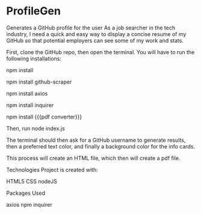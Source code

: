 # ProfileGen
Generates a GitHub profile for the user
As a job searcher in the tech industry, I need a quick and easy way to display a concise resume of my GitHub so that potential employers can see some of my work and stats.

First, clone the GitHub repo, then open the terminal. 
You will have to run the following installations:
  
  npm install
  
  npm install github-scraper
  
  npm install axios
  
  npm install inquirer
  
  npm install {{{pdf converter}}}
  
Then, run node index.js 

The terminal should then ask for a GitHub username to generate results, then a preferred text color, and finally a background color for the info cards.

This process will create an HTML file, which then will create a pdf file.


Technologies
Project is created with:

HTML5
CSS
nodeJS


Packages Used

axios
npm
inquirer
